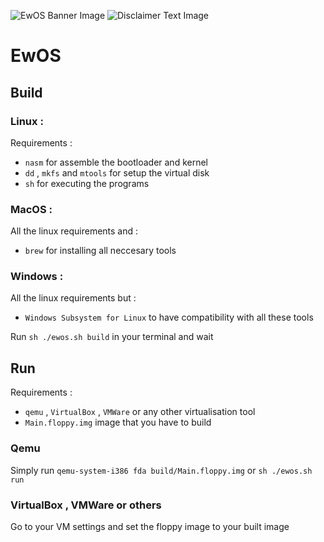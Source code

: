 ![EwOS Banner Image](https://github.com/user-attachments/assets/c6d65ddc-cbc1-4a93-9483-3db905cc264d)
![Disclaimer Text Image](https://github.com/user-attachments/assets/48e36d74-cab9-4e88-930a-6b0d7e1e0804)

# EwOS
## Build
### Linux :
Requirements :
- `nasm` for assemble the bootloader and kernel
- `dd` , `mkfs` and `mtools` for setup the virtual disk
- `sh` for executing the programs
### MacOS :
All the linux requirements and :
- `brew` for installing all neccesary tools
### Windows :
All the linux requirements but :
- `Windows Subsystem for Linux` to have compatibility with all these tools

Run `sh ./ewos.sh build` in your terminal and wait

## Run
Requirements :
- `qemu` , `VirtualBox` , `VMWare` or any other virtualisation tool
- `Main.floppy.img` image that you have to build

### Qemu
Simply run `qemu-system-i386 fda build/Main.floppy.img` or `sh ./ewos.sh run`

### VirtualBox , VMWare or others
Go to your VM settings and set the floppy image to your built image
